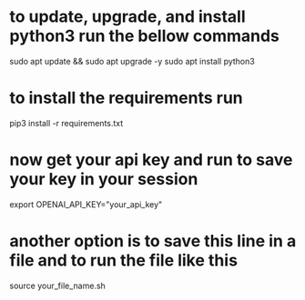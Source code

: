 # to update, upgrade, and install python3 run the bellow commands
sudo apt update && sudo apt upgrade -y
sudo apt install python3
# to install the requirements run
pip3 install -r requirements.txt
# now get your api key and run to save your key in your session
export OPENAI_API_KEY="your_api_key"
# another option is to save this line in a file and to run the file like this
source your_file_name.sh
